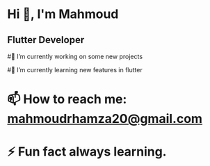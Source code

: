 # Hi 👋, I'm Mahmoud

## Flutter Developer

#🔭 I’m currently working on some new projects

#🌱 I’m currently learning new features in flutter
 
# 📫 How to reach me: mahmoudrhamza20@gmail.com

# ⚡ Fun fact always learning.

<!--
**mahmoudrhamza20/mahmoudrhamza20** is a ✨ _special_ ✨ repository because its `README.md` (this file) appears on your GitHub profile.

Here are some ideas to get you started: 
####- 🔭 I’m currently working on some new projects
####- 🌱 I’m currently learning new features in flutter
####- 📫 How to reach me: mahmoudrhamza20@gmail.com
####- ⚡ Fun fact always learning.
-->
